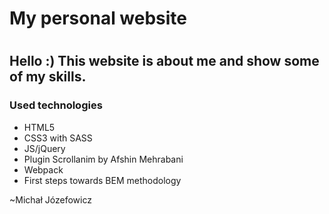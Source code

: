 <h1> My personal website <h1>

<h2>Hello :) This website is about me and show some of my skills.</h2>

<h3>Used technologies</h3>

<ul>
  <li>HTML5</li>
  <li>CSS3 with SASS</li>
  <li>JS/jQuery</li>
  <li>Plugin Scrollanim by Afshin Mehrabani</li>
  <li>Webpack</li>
  <li>First steps towards BEM methodology</li>
</ul>

~Michał Józefowicz
